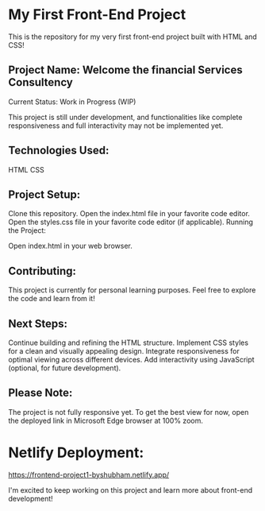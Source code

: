 # My First Front-End Project
This is the repository for my very first front-end project built with HTML and CSS!

## Project Name: Welcome the financial Services Consultency

Current Status: Work in Progress (WIP)

This project is still under development, and functionalities like complete responsiveness and full interactivity may not be implemented yet.

## Technologies Used:

HTML
CSS

## Project Setup:

Clone this repository.
Open the index.html file in your favorite code editor.
Open the styles.css file in your favorite code editor (if applicable).
Running the Project:

Open index.html in your web browser.

## Contributing:

This project is currently for personal learning purposes. Feel free to explore the code and learn from it!

## Next Steps:

Continue building and refining the HTML structure.
Implement CSS styles for a clean and visually appealing design.
Integrate responsiveness for optimal viewing across different devices.
Add interactivity using JavaScript (optional, for future development).

## Please Note: 

The project is not fully responsive yet. To get the best view for now,  open the deployed link in Microsoft Edge browser at 100% zoom.

# Netlify Deployment:

https://frontend-project1-byshubham.netlify.app/

I'm excited to keep working on this project and learn more about front-end development!